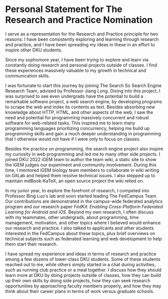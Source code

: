 # Personal Statement for The Research and Practice Nomination

<!-- Dear Steven,
 
Congratulations on your nomination for the Animating Principles Senior Award – Research and Practice!
 
Research and Practice: To enhance the ability to forge links between theory and practice in the many-sided and rapidly changing world of human need.
To be considered for the award, please submit the following in PDF format to DKU Undergraduate Studies at ugstudies@dukekunshan.edu.cn by 11:59 PM on Sunday, March 31, 2024:
A resume detailing your campus and community involvement.
A 500-word personal statement reflecting on how you embody the nominated principle, with consideration of questions such as:
Why do you consider yourself a fit representation of this principle?
Can you outline your contributions to the DKU community or beyond that align with this principle over the past four years?
An additional letter of recommendation is optional. Should you choose to seek another endorsement, you’re welcome to invite a fellow faculty, staff member, or student to contribute in your favor. Please arrange for them to email it directly to the address mentioned above by the deadline.

 
We look forward to your submission and wish you the best of luck! The awardee will be announced at the Student Award Ceremony on Friday, April 26, 2024.
 
For any inquiries, feel free to contact us.
 
 
Best wishes,
UG Studies 本科生项目 -->

<!-- # Outline

- research
    - Search So
    - FedCampus
    - Internet route verification
- community
    - recruitment
    - random lunch talks
-->

I serve as a representation for the Research and Practice principle for two
reasons:
I have been consistently exploring and learning through research and practice,
and I have been spreading my ideas in these in an effort to inspire other DKU
students.

Since my sophomore year,
I have been trying to explore and learn via constantly doing research and personal
projects outside of classes.
I find these experiences massively valuable to my growth in technical and communication skills.

I was fortunate to start this journey by joining The Search So Search Engine
Research Team, advised by Professor Jiang Long. Diving into this project,
I was surprised to see even undergrads have the potential to build a remarkable
software project, a web search engine,
by developing programs to scrape the web and index its contents as text.
Besides absorbing new knowledge about HTTP, HTML, and other aspects of the web,
I saw the need and potential for programming massively concurrent and robust
software for web-related tasks.
This inspired me to learn many programming languages prioritizing concurrency,
helping me build up programming skills and gain a much
deeper understanding in programming that I otherwise would not have if I were
only to focus on classes.

Besides the practice on programming,
the search engine project also inspire my curiosity in web programming and led me to many other side projects.
I joined DKU 2022 iGEM team to author the team wiki,
a static site to show the iGEM judges our experiment and community involvement.
During this time, I mentored iGEM biology team members to collaborate in wiki writing on GitLab and
helped them resolve technical issues.
I also stepped up to maintain mdBook-KaTeX, an open source project the wiki relied on.

In my junior year, to explore the forefront of research,
I competed into Professor Bing Luo's lab and soon started leading The FedCampus Team.
Our contributions are demonstrated in the campus-wide federated analytics program and
our research paper *FedKit: Enabling Cross-Platform Federated Learning for Android and iOS*.
Beyond my own research, I often discuss with my teammates, other undergrads,
about programming, time management, motivation, and other topics where I believed would enhance our research and practice.
I also talked to applicants and other students interested in the FedCampus about these topics,
plus brief overviews on technical subjects such as federated learning and web development to help them start their research.

I have spread my experience and ideas in terms of research and practice among a
few dozens of lower-class DKU students.
Some of these students reached out to me,
while others simply started in a chat during activities,
such as running club practice or a meal together.
I discuss how they should learn more at DKU by doing projects outside of
classes, how they can build up their own skills by doing side projects,
how they can seek research opportunities by approaching faculty members
properly,
and how they may think about their career plans in terms of work versus graduate
schools.
